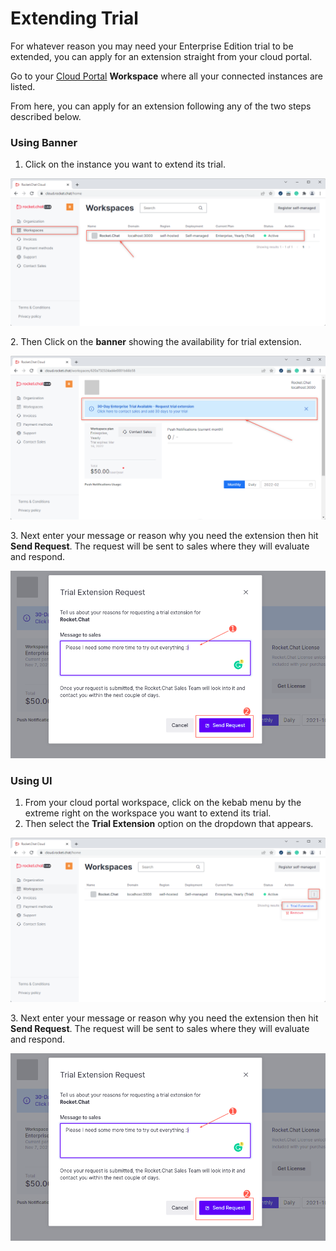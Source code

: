 # Extending Trial

For whatever reason you may need your Enterprise Edition trial to be extended, you can apply for an extension straight from your cloud portal.

Go to your [Cloud Portal](https://cloud.rocket.chat/home) **Workspace** where all your connected instances are listed.

From here, you can apply for an extension following any of the two steps described below.

### Using Banner

1. Click on the instance you want to extend its trial.

![](<../../.gitbook/assets/image (642).png>)

&#x20;  2\. Then Click on the **banner** showing the availability for trial extension.

![](<../../.gitbook/assets/image (662).png>)

&#x20;  3\. Next enter your message or reason why you need the extension then hit **Send Request**. The request will be sent to sales where they will evaluate and respond.

![](<../../.gitbook/assets/image (657) (1) (1) (1) (1) (1) (1).png>)

### Using UI

1. From your cloud portal workspace, click on the kebab menu by the extreme right on the workspace you want to extend its trial.
2. Then select the **Trial Extension** option on the dropdown that appears.

![](<../../.gitbook/assets/image (661).png>)

&#x20;  3\. Next enter your message or reason why you need the extension then hit **Send Request**. The request will be sent to sales where they will evaluate and respond.

![](<../../.gitbook/assets/image (657) (1) (1) (1) (1) (1) (1).png>)
